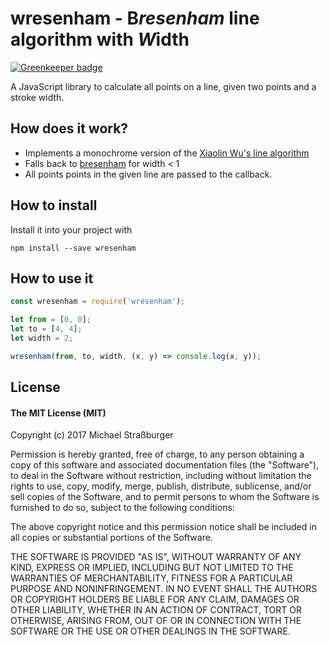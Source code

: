 # wresenham - B*resenham* line algorithm with *W*idth

[![Greenkeeper badge](https://badges.greenkeeper.io/rastapasta/wresenham.svg)](https://greenkeeper.io/)

A JavaScript library to calculate all points on a line, given two points and a stroke width.

## How does it work?

* Implements a monochrome version of the [Xiaolin Wu's line algorithm](https://en.wikipedia.org/wiki/Xiaolin_Wu%27s_line_algorithm)
* Falls back to [bresenham](https://github.com/madbence/node-bresenham) for width < 1
* All points points in the given line are passed to the callback.

## How to install

Install it into your project with
```
npm install --save wresenham
```

## How to use it

```js
const wresenham = require('wresenham');

let from = [0, 0];
let to = [4, 4];
let width = 2;

wresenham(from, to, width, (x, y) => console.log(x, y));
```

## License
#### The MIT License (MIT)
Copyright (c) 2017 Michael Straßburger

Permission is hereby granted, free of charge, to any person obtaining a copy of this software and associated documentation files (the "Software"), to deal in the Software without restriction, including without limitation the rights to use, copy, modify, merge, publish, distribute, sublicense, and/or sell copies of the Software, and to permit persons to whom the Software is furnished to do so, subject to the following conditions:

The above copyright notice and this permission notice shall be included in all copies or substantial portions of the Software.

THE SOFTWARE IS PROVIDED "AS IS", WITHOUT WARRANTY OF ANY KIND, EXPRESS OR IMPLIED, INCLUDING BUT NOT LIMITED TO THE WARRANTIES OF MERCHANTABILITY, FITNESS FOR A PARTICULAR PURPOSE AND NONINFRINGEMENT. IN NO EVENT SHALL THE AUTHORS OR COPYRIGHT HOLDERS BE LIABLE FOR ANY CLAIM, DAMAGES OR OTHER LIABILITY, WHETHER IN AN ACTION OF CONTRACT, TORT OR OTHERWISE, ARISING FROM, OUT OF OR IN CONNECTION WITH THE SOFTWARE OR THE USE OR OTHER DEALINGS IN THE SOFTWARE.
